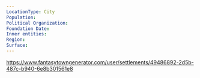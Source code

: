 ```yaml
---
LocationType: City
Population: 
Political Organization: 
Foundation Date: 
Inner entities: 
Region: 
Surface:
---
```

https://www.fantasytowngenerator.com/user/settlements/49486892-2d5b-487c-b940-6e8b301561e8

